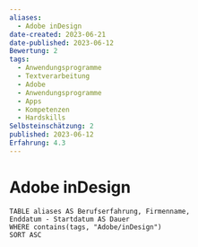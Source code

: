 ```yaml
---
aliases:
  - Adobe inDesign
date-created: 2023-06-21
date-published: 2023-06-12
Bewertung: 2
tags:
  - Anwendungsprogramme
  - Textverarbeitung
  - Adobe
  - Anwendungsprogramme
  - Apps
  - Kompetenzen
  - Hardskills
Selbsteinschätzung: 2
published: 2023-06-12
Erfahrung: 4.3
---
```


# Adobe inDesign

```dataview
TABLE aliases AS Berufserfahrung, Firmenname,
Enddatum - Startdatum AS Dauer
WHERE contains(tags, "Adobe/inDesign")
SORT ASC
```